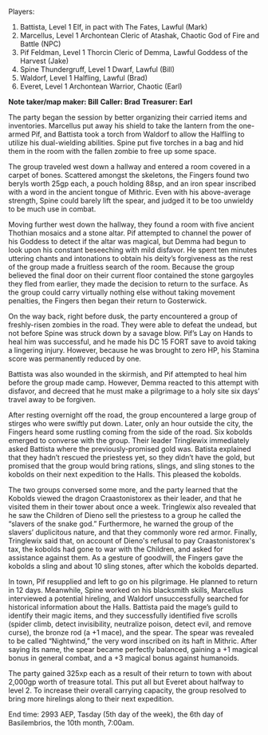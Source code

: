 Players:

1. Battista, Level 1 Elf, in pact with The Fates, Lawful (Mark)
2. Marcellus, Level 1 Archontean Cleric of Atashak, Chaotic God of Fire and Battle (NPC)
3. Pif Feldman, Level 1 Thorcin Cleric of Demma, Lawful Goddess of the Harvest (Jake)
4. Spine Thundergruff, Level 1 Dwarf, Lawful (Bill)
5. Waldorf, Level 1 Halfling, Lawful (Brad)
6. Everet, Level 1 Archontean Warrior, Chaotic (Earl)

**Note taker/map maker: Bill**
**Caller: Brad**
**Treasurer: Earl**

The party began the session by better organizing their carried items and inventories. Marcellus put away his shield to take the lantern from the one-armed Pif, and Battista took a torch from Waldorf to allow the Halfling to utilize his dual-wielding abilities. Spine put five torches in a bag and hid them in the room with the fallen zombie to free up some space.

The group traveled west down a hallway and entered a room covered in a carpet of bones. Scattered amongst the skeletons, the Fingers found two beryls worth 25gp each, a pouch holding 88sp, and an iron spear inscribed with a word in the ancient tongue of Mithric. Even with his above-average strength, Spine could barely lift the spear, and judged it to be too unwieldy to be much use in combat.

Moving further west down the hallway, they found a room with five ancient Thothian mosaics and a stone altar. Pif attempted to channel the power of his Goddess to detect if the altar was magical, but Demma had begun to look upon his constant beseeching with mild disfavor. He spent ten minutes uttering chants and intonations to obtain his deity’s forgiveness as the rest of the group made a fruitless search of the room. Because the group believed the final door on their current floor contained the stone gargoyles they fled from earlier, they made the decision to return to the surface. As the group could carry virtually nothing else without taking movement penalties, the Fingers then began their return to Gosterwick.

On the way back, right before dusk, the party encountered a group of freshly-risen zombies in the road. They were able to defeat the undead, but not before Spine was struck down by a savage blow. Pif’s Lay on Hands to heal him was successful, and he made his DC 15 FORT save to avoid taking a lingering injury. However, because he was brought to zero HP, his Stamina score was permanently reduced by one.

Battista was also wounded in the skirmish, and Pif attempted to heal him before the group made camp. However, Demma reacted to this attempt with disfavor, and decreed that he must make a pilgrimage to a holy site six days’ travel away to be forgiven.

After resting overnight off the road, the group encountered a large group of stirges who were swiftly put down. Later, only an hour outside the city, the Fingers heard some rustling coming from the side of the road. Six kobolds emerged to converse with the group. Their leader Tringlewix immediately asked Battista where the previously-promised gold was. Batista explained that they hadn’t rescued the priestess yet, so they didn’t have the gold, but promised that the group would bring rations, slings, and sling stones to the kobolds on their next expedition to the Halls. This pleased the kobolds.

The two groups conversed some more, and the party learned that the Kobolds viewed the dragon Craastonistorex as their leader, and that he visited them in their tower about once a week. Tringlewix also revealed that he saw the Children of Dieno sell the priestess to a group he called the “slavers of the snake god.” Furthermore, he warned the group of the slavers’ duplicitous nature, and that they commonly wore red armor. Finally, Tringlewix said that, on account of Dieno's refusal to pay Craastonistorex's tax, the kobolds had gone to war with the Children, and asked for assistance against them. As a gesture of goodwill, the Fingers gave the kobolds a sling and about 10 sling stones, after which the kobolds departed.

In town, Pif resupplied and left to go on his pilgrimage. He planned to return in 12 days. Meanwhile, Spine worked on his blacksmith skills, Marcellus interviewed a potential hireling, and Waldorf unsuccessfully searched for historical information about the Halls. Battista paid the mage’s guild to identify their magic items, and they successfully identified five scrolls (spider climb, detect invisibility, neutralize poison, detect evil, and remove curse), the bronze rod (a +1 mace), and the spear. The spear was revealed to be called “Nightwind,” the very word inscribed on its haft in Mithric. After saying its name, the spear became perfectly balanced, gaining a +1 magical bonus in general combat, and a +3 magical bonus against humanoids.

The party gained 325xp each as a result of their return to town with about 2,000gp worth of treasure total. This put all but Everet about halfway to level 2. To increase their overall carrying capacity, the group resolved to bring more hirelings along to their next expedition.

End time: 2993 AEP, Tasday (5th day of the week), the 6th day of Basilembrios, the 10th month, 7:00am.